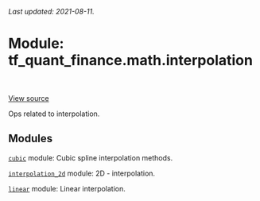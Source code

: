 <!--
This file is generated by a tool. Do not edit directly.
For open-source contributions the docs will be updated automatically.
-->

*Last updated: 2021-08-11.*

<div itemscope itemtype="http://developers.google.com/ReferenceObject">
<meta itemprop="name" content="tf_quant_finance.math.interpolation" />
<meta itemprop="path" content="Stable" />
</div>

# Module: tf_quant_finance.math.interpolation

<!-- Insert buttons and diff -->

<table class="tfo-notebook-buttons tfo-api" align="left">
</table>

<a target="_blank" href="https://github.com/google/tf-quant-finance/blob/master/tf_quant_finance/math/interpolation/__init__.py">View source</a>



Ops related to interpolation.



## Modules

[`cubic`](../../tf_quant_finance/math/interpolation/cubic.md) module: Cubic spline interpolation methods.

[`interpolation_2d`](../../tf_quant_finance/math/interpolation/interpolation_2d.md) module: 2D - interpolation.

[`linear`](../../tf_quant_finance/math/interpolation/linear.md) module: Linear interpolation.

